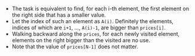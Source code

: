 - The task is equivalent to find, for each i-th element, the first element on the right side that has a smaller value.
- Let the index of such an element as `A(i)`. Definitely the elements, indices of which are `i+1`, ..., `A(i)-1`, are bigger than `prices[i]`.
- Walking backward along the `prices`, for each newly visited element, elements on the right bigger than the visited are no use.
- Note that the value of `prices[N-1]` does not matter.
